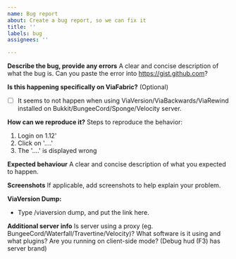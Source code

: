 ```yaml
---
name: Bug report
about: Create a bug report, so we can fix it
title: ''
labels: bug
assignees: ''

---
```


**Describe the bug, provide any errors**
A clear and concise description of what the bug is. Can you paste the error into https://gist.github.com?

**Is this happening specifically on ViaFabric?**
(Optional)
- [ ] It seems to not happen when using ViaVersion/ViaBackwards/ViaRewind installed on Bukkit/BungeeCord/Sponge/Velocity server.

**How can we reproduce it?**
Steps to reproduce the behavior:
1. Login on 1.12'
2. Click on '....'
3. The '....' is displayed wrong

**Expected behaviour**
A clear and concise description of what you expected to happen.

**Screenshots**
If applicable, add screenshots to help explain your problem.

**ViaVersion Dump:**
- Type /viaversion dump, and put the link here.

**Additional server info**
Is server using a proxy (eg. BungeeCord/Waterfall/Travertine/Velocity)? What software is it using and what plugins? Are you running on client-side mode? (Debug hud (F3) has server brand)
